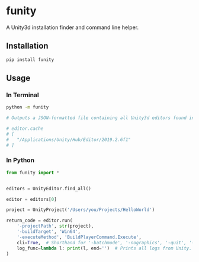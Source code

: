 # funity

A Unity3d installation finder and command line helper.

## Installation

```sh
pip install funity
```

## Usage

### In Terminal

```sh
python -m funity

# Outputs a JSON-formatted file containing all Unity3d editors found in the current working directory.

# editor.cache
# [
#   "/Applications/Unity/Hub/Editor/2019.2.6f1"
# ]
```

### In Python

```python
from funity import *


editors = UnityEditor.find_all()

editor = editors[0]

project = UnityProject('/Users/you/Projects/HelloWorld')

return_code = editor.run(
    '-projectPath', str(project),
    '-buildTarget', 'Win64',
    '-executeMethod', 'BuildPlayerCommand.Execute',
    cli=True,  # Shorthand for '-batchmode', '-nographics', '-quit', '-silent-crashes'.
    log_func=lambda l: print(l, end='')  # Prints all logs from Unity.
)
```